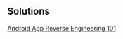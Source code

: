 ## Solutions

[Android App Reverse Engineering 101](https://www.youtube.com/watch?v=XvocjlxuccI&list=PL3jdfxUyXxoyG6qEkaTMq0iWaaVps2SLa)
